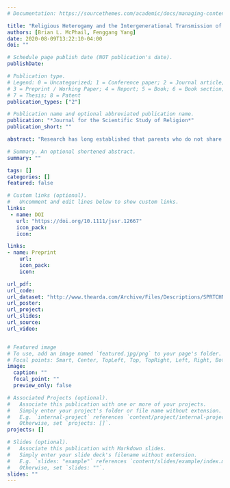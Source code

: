 ```yaml
---
# Documentation: https://sourcethemes.com/academic/docs/managing-content/

title: "Religious Heterogamy and the Intergenerational Transmission of Religion in China"
authors: [Brian L. McPhail, Fenggang Yang]
date: 2020-08-09T13:22:10-04:00
doi: ""

# Schedule page publish date (NOT publication's date).
publishDate:

# Publication type.
# Legend: 0 = Uncategorized; 1 = Conference paper; 2 = Journal article;
# 3 = Preprint / Working Paper; 4 = Report; 5 = Book; 6 = Book section;
# 7 = Thesis; 8 = Patent
publication_types: ["2"]

# Publication name and optional abbreviated publication name.
publication: "*Journal for the Scientific Study of Religion*"
publication_short: ""

abstract: "Research has long established that parents who do not share the same religious tradition produce less religious children than parents who do. Therefore, religious heterogamy and its negative effects on religious socialization have been associated with the generational decline of religion in Western societies. How about China, where religion has been resurging in the last few decades? Existing studies suggest two opposing possibilities: the restrictive national context may diminish parental impact on religious socialization, or the family influence withstands contextual pressures. Using the 2007 Spiritual Life Survey of Chinese Residents and logistic regression models, we examine patterns of association between having one or two religious parents during childhood and current religious affiliation, beliefs, behavior, and salience of respondents in China. Analyses reveal that despite China’s atheist education system and strict religion policies, having at least one religiously affiliated parent is associated with increased religiosity compared to having two nonreligious parents. As the number of interreligious marriages rises in Chinese society, religious heterogamy contributes to the growth of religion among younger generations. Whereas religious heterogamy in the West has a secularizing effect on the next generation and contributes to religion’s decline, religious heterogamy in secular nations such as China has a religionizing effect and contributes to religion’s rise."

# Summary. An optional shortened abstract.
summary: ""

tags: []
categories: []
featured: false

# Custom links (optional).
#   Uncomment and edit lines below to show custom links.
links:
 - name: DOI
   url: "https://doi.org/10.1111/jssr.12667"
   icon_pack:
   icon:

links:
- name: Preprint
    url:
    icon_pack:
    icon:

url_pdf:
url_code:
url_dataset: "http://www.thearda.com/Archive/Files/Descriptions/SPRTCHNA.asp"
url_poster:
url_project:
url_slides:
url_source:
url_video:


# Featured image
# To use, add an image named `featured.jpg/png` to your page's folder.
# Focal points: Smart, Center, TopLeft, Top, TopRight, Left, Right, BottomLeft, Bottom, BottomRight.
image:
  caption: ""
  focal_point: ""
  preview_only: false

# Associated Projects (optional).
#   Associate this publication with one or more of your projects.
#   Simply enter your project's folder or file name without extension.
#   E.g. `internal-project` references `content/project/internal-project/index.md`.
#   Otherwise, set `projects: []`.
projects: []

# Slides (optional).
#   Associate this publication with Markdown slides.
#   Simply enter your slide deck's filename without extension.
#   E.g. `slides: "example"` references `content/slides/example/index.md`.
#   Otherwise, set `slides: ""`.
slides: ""
---
```

